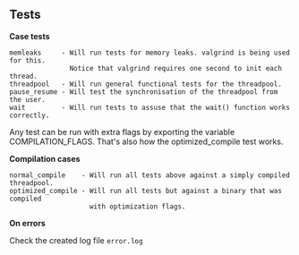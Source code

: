 Tests
------------------------------------------------------------------------

**Case tests**
````
memleaks     - Will run tests for memory leaks. valgrind is being used for this.
               Notice that valgrind requires one second to init each thread.
threadpool   - Will run general functional tests for the threadpool.
pause_resume - Will test the synchronisation of the threadpool from the user.
wait         - Will run tests to assuse that the wait() function works correctly.

````
Any test can be run with extra flags by exporting the variable COMPILATION_FLAGS. That's
also how the optimized_compile test works.


**Compilation cases**
````
normal_compile    - Will run all tests above against a simply compiled threadpool.
optimized_compile - Will run all tests but against a binary that was compiled
                    with optimization flags.      
````


**On errors**

Check the created log file `error.log`
